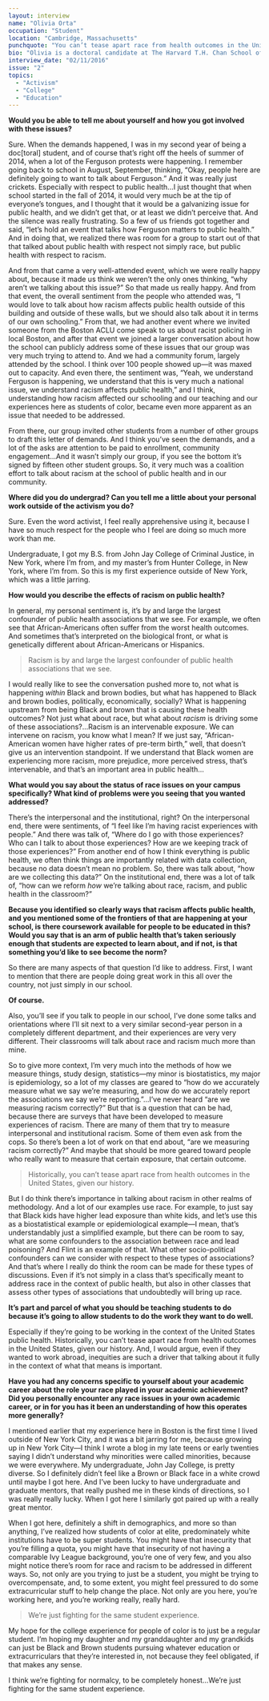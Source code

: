 ```yaml
---
layout: interview
name: "Olivia Orta"
occupation: "Student"
location: "Cambridge, Massachusetts"
punchquote: "You can’t tease apart race from health outcomes in the United States, given our history. "
bio: "Olivia is a doctoral candidate at The Harvard T.H.​ Chan School of Public Health, pursuing a Doctor of Science in epidemiology. Her research focuses on stress response biomarkers​ during pregnancy and their association with early life adversity and depression. She has also been​ involved in the Chan School’s racial justice activist community, and has helped to promote conversations on campus focusing on the relationship between racism and public health. She holds a B.S. from John Jay College of Criminal Justice, and an M.P.H. from Hunter College, both in New York City."
interview_date: "02/11/2016"
issue: "2"
topics:
  - "Activism"
  - "College"
  - "Education"
---
```


**Would you be able to tell me about yourself and how you got involved with these issues?**

Sure. When the demands happened, I was in my second year of being a doc[toral] student, and of course that’s right off the heels of summer of 2014, when a lot of the Ferguson protests were happening. I remember going back to school in August, September, thinking, “Okay, people here are definitely going to want to talk about Ferguson.” And it was really just crickets. Especially with respect to public health...I just thought that when school started in the fall of 2014, it would very much be at the tip of everyone’s tongues, and I thought that it would be a galvanizing issue for public health, and we didn’t get that, or at least we didn’t perceive that. And the silence was really frustrating. So a few of us friends got together and said, “let’s hold an event that talks how Ferguson matters to public health.” And in doing that, we realized there was room for a group to start out of that that talked about public health with respect not simply race, but public health with respect to racism.

And from that came a very well-attended event, which we were really happy about, because it made us think we weren’t the only ones thinking, “why aren’t we talking about this issue?” So that made us really happy. And from that event, the overall sentiment from the people who attended was, “I would love to talk about how racism affects public health outside of this building and outside of these walls, but we should also talk about it in terms of our own schooling.” From that, we had another event where we invited someone from the Boston ACLU come speak to us about racist policing in local Boston, and after that event we joined a larger conversation about how the school can publicly address some of these issues that our group was very much trying to attend to. And we had a community forum, largely attended by the school. I think over 100 people showed up—it was maxed out to capacity. And even there, the sentiment was, “Yeah, we understand Ferguson is happening, we understand that this is very much a national issue, we understand racism affects public health,” and I think, understanding how racism affected our schooling and our teaching and our experiences here as students of color, became even more apparent as an issue that needed to be addressed.

From there, our group invited other students from a number of other groups to draft this letter of demands. And I think you’ve seen the demands, and a lot of the asks are attention to be paid to enrollment, community engagement...And it wasn’t simply our group, if you see the bottom it’s signed by fifteen other student groups. So, it very much was a coalition effort to talk about racism at the school of public health and in our community.

**Where did you do undergrad? Can you tell me a little about your personal work outside of the activism you do?**

Sure. Even the word activist, I feel really apprehensive using it, because I have so much respect for the people who I feel are doing so much more work than me.

Undergraduate, I got my B.S. from John Jay College of Criminal Justice, in New York, where I’m from, and my master’s from Hunter College, in New York, where I’m from. So this is my first experience outside of New York, which was a little jarring.

**How would you describe the effects of racism on public health?**

In general, my personal sentiment is, it’s by and large the largest confounder of public health associations that we see. For example, we often see that African-Americans often suffer from the worst health outcomes. And sometimes that’s interpreted on the biological front, or what is genetically different about African-Americans or Hispanics.


>Racism is by and large the largest confounder of public health associations that we see.

I would really like to see the conversation pushed more to, not what is happening *within* Black and brown bodies, but what has happened to Black and brown bodies, politically, economically, socially? What is happening upstream from being Black and brown that is causing these health outcomes? Not just what about race, but what about *racism* is driving some of these associations?...Racism is an intervenable exposure. We can intervene on racism, you know what I mean? If we just say, “African-American women have higher rates of pre-term birth,” well, that doesn’t give us an intervention standpoint. If we understand that Black women are experiencing more racism, more prejudice, more perceived stress, that’s intervenable, and that’s an important area in public health...

**What would you say about the status of race issues on your campus specifically? What kind of problems were you seeing that you wanted addressed?**

There’s the interpersonal and the institutional, right? On the interpersonal end, there were sentiments, of “I feel like I’m having racist experiences with people.” And there was talk of, “Where do I go with those experiences? Who can I talk to about those experiences? How are we keeping track of those experiences?” From another end of how I think everything is public health, we often think things are importantly related with data collection, because no data doesn’t mean no problem. So, there was talk about, “how are we collecting this data?” On the institutional end, there was a lot of talk of, “how can we reform *how* we’re talking about race, racism, and public health in the classroom?”

**Because you identified so clearly ways that racism affects public health, and you mentioned some of the frontiers of that are happening at your school, is there coursework available for people to be educated in this? Would you say that is an arm of public health that’s taken seriously enough that students are expected to learn about, and if not, is that something you’d like to see become the norm?**

So there are many aspects of that question I’d like to address. First, I want to mention that there are people doing great work in this all over the country, not just simply in our school.

**Of course.**

Also, you’ll see if you talk to people in our school, I’ve done some talks and orientations where I’ll sit next to a very similar second-year person in a completely different department, and their experiences are very very different. Their classrooms will talk about race and racism much more than mine.

So to give more context, I’m very much into the methods of how we measure things, study design, statistics—my minor is biostatistics, my major is epidemiology, so a lot of my classes are geared to “how do we accurately measure what we say we’re measuring, and how do we accurately report the associations we say we’re reporting.”...I’ve never heard “are we measuring racism correctly?” But that is a question that can be had, because there are surveys that have been developed to measure experiences of racism. There are many of them that try to measure interpersonal and institutional racism. Some of them even ask from the cops. So there’s been a lot of work on that end about, “are we measuring racism correctly?” And maybe that should be more geared toward people who really want to measure that certain exposure, that certain outcome.

>Historically, you can’t tease apart race from health outcomes in the United States, given our history.

But I do think there’s importance in talking about racism in other realms of methodology. And a lot of our examples use race. For example, to just say that Black kids have higher lead exposure than white kids, and let’s use this as a biostatistical example or epidemiological example—I mean, that’s understandably just a simplified example, but there can be room to say, what are some confounders to the association between race and lead poisoning? And Flint is an example of that. What other socio-political confounders can we consider with respect to these types of associations? And that’s where I really do think the room can be made for these types of discussions. Even if it’s not simply in a class that’s specifically meant to address race in the context of public health, but also in other classes that assess other types of associations that undoubtedly will bring up race.

**It’s part and parcel of what you should be teaching students to do because it’s going to allow students to do the work they want  to do well.**

Especially if they’re going to be working in the context of the United States public health. Historically, you can’t tease apart race from health outcomes in the United States, given our history. And, I would argue, even if they wanted to work abroad, inequities are such a driver that talking about it fully in the context of what that means is important.

**Have you had any concerns specific to yourself about your academic career about the role your race played in your academic achievement? Did you personally encounter any race issues in your own academic career, or in for you has it been an understanding of how this operates more generally?**

I mentioned earlier that my experience here in Boston is the first time I lived outside of New York City, and it was a bit jarring for me, because growing up in New York City—I think I wrote a blog in my late teens or early twenties saying I didn’t understand why minorities were called minorities, because we were everywhere. My undergraduate, John Jay College, is pretty diverse. So I definitely didn’t feel like a Brown or Black face in a white crowd until maybe I got here.  And I’ve been lucky to have undergraduate and graduate mentors, that really pushed me in these kinds of directions, so I was really really lucky. When I got here I similarly got paired up with a really great mentor.

When I got here, definitely a shift in demographics, and more so than anything, I’ve realized how students of color at elite, predominately white institutions have to be super students. You might have that insecurity that you’re filling a quota, you might have that insecurity of not having a comparable Ivy League background, you’re one of very few, and you also might notice there’s room for race and racism to be addressed in different ways. So, not only are you trying to just be a student, you might be trying to overcompensate, and, to some extent, you might feel pressured to do some extracurricular stuff to help change the place. Not only are you here, you’re working here, and you’re working really, really hard.

>We’re just fighting for the same student experience.

My hope for the college experience for people of color is to just be a regular student. I’m hoping my daughter and my granddaughter and my grandkids can just be Black and Brown students pursuing whatever education or extracurriculars that they’re interested in, not because they feel obligated, if that makes any sense.

I think we’re fighting for normalcy, to be completely honest...We’re just fighting for the same student experience.
